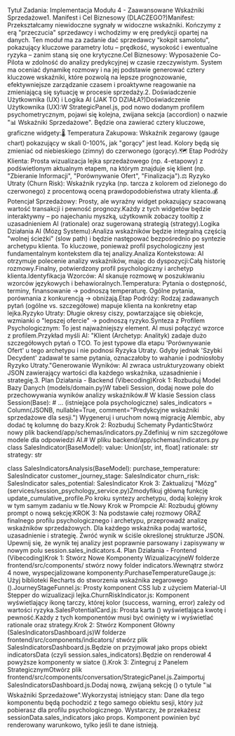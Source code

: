 Tytuł Zadania: Implementacja Modułu 4 - Zaawansowane Wskaźniki Sprzedażowe1. Manifest i Cel Biznesowy (DLACZEGO?)Manifest: Przekształcamy niewidoczne sygnały w widoczne wskaźniki. Kończymy z erą "przeczucia" sprzedawcy i wchodzimy w erę predykcji opartej na danych. Ten moduł ma za zadanie dać sprzedawcy "kokpit samolotu", pokazujący kluczowe parametry lotu – prędkość, wysokość i ewentualne ryzyka – zanim staną się one krytyczne.Cel Biznesowy: Wyposażenie Co-Pilota w zdolność do analizy predykcyjnej w czasie rzeczywistym. System ma oceniać dynamikę rozmowy i na jej podstawie generować cztery kluczowe wskaźniki, które pozwolą na lepsze prognozowanie, efektywniejsze zarządzanie czasem i proaktywne reagowanie na zmieniającą się sytuację w procesie sprzedaży.2. Doświadczenie Użytkownika (UX) i Logika AI (JAK TO DZIAŁA?)Doświadczenie Użytkownika (UX):W StrategicPanel.js, pod nowo dodanym profilem psychometrycznym, pojawi się kolejna, zwijana sekcja (accordion) o nazwie "📊 Wskaźniki Sprzedażowe". Będzie ona zawierać cztery kluczowe, graficzne widgety:🌡️ Temperatura Zakupowa: Wskaźnik zegarowy (gauge chart) pokazujący w skali 0-100%, jak "gorący" jest lead. Kolory będą się zmieniać od niebieskiego (zimny) do czerwonego (gorący).🗺️ Etap Podróży Klienta: Prosta wizualizacja lejka sprzedażowego (np. 4-etapowy) z podświetlonym aktualnym etapem, na którym znajduje się klient (np. "Zbieranie Informacji", "Porównywanie Ofert", "Finalizacja").⚖️ Ryzyko Utraty (Churn Risk): Wskaźnik ryzyka (np. tarcza z kolorem od zielonego do czerwonego) z procentową oceną prawdopodobieństwa utraty klienta.💰 Potencjał Sprzedażowy: Prosty, ale wyraźny widget pokazujący szacowaną wartość transakcji i pewność prognozy.Każdy z tych widgetów będzie interaktywny – po najechaniu myszką, użytkownik zobaczy tooltip z uzasadnieniem AI (rationale) oraz sugerowaną strategią (strategy).Logika Działania AI (Mózg Systemu):Analiza wskaźników będzie integralną częścią "wolnej ścieżki" (slow path) i będzie następować bezpośrednio po syntezie archetypu klienta. To kluczowe, ponieważ profil psychologiczny jest fundamentalnym kontekstem dla tej analizy.Analiza Kontekstowa: AI otrzymuje polecenie analizy wskaźników, mając do dyspozycji:Całą historię rozmowy.Finalny, potwierdzony profil psychologiczny i archetyp klienta.Identyfikacja Wzorców: AI skanuje rozmowę w poszukiwaniu wzorców językowych i behawioralnych.Temperatura: Pytania o dostępność, terminy, finansowanie -> podnoszą temperaturę. Ogólne pytania, porównania z konkurencją -> obniżają.Etap Podróży: Rodzaj zadawanych pytań (ogólne vs. szczegółowe) mapuje klienta na konkretny etap lejka.Ryzyko Utraty: Długie okresy ciszy, powtarzające się obiekcje, wzmianki o "lepszej ofercie" -> podnoszą ryzyko.Synteza z Profilem Psychologicznym: To jest najważniejszy element. AI musi połączyć wzorce z profilem.Przykład myśli AI: "Klient (Archetyp: Analityk) zadaje dużo szczegółowych pytań o TCO. To jest typowe dla etapu 'Porównywanie Ofert' u tego archetypu i nie podnosi Ryzyka Utraty. Gdyby jednak 'Szybki Decydent' zadawał te same pytania, oznaczałoby to wahanie i podniosłoby Ryzyko Utraty."Generowanie Wyników: AI zwraca ustrukturyzowany obiekt JSON zawierający wartości dla każdego wskaźnika, uzasadnienie i strategię.3. Plan Działania - Backend (Vibecoding)Krok 1: Rozbuduj Model Bazy Danych (models/domain.py)W tabeli Session, dodaj nowe pole do przechowywania wyników analizy wskaźników.# W klasie Session
class Session(Base):
    # ... (istniejące pola psychologiczne)
    sales_indicators = Column(JSONB, nullable=True, comment="Predykcyjne wskaźniki sprzedażowe dla sesji.")
Wygeneruj i uruchom nową migrację Alembic, aby dodać tę kolumnę do bazy.Krok 2: Rozbuduj Schematy PydanticStwórz nowy plik backend/app/schemas/indicators.py.Zdefiniuj w nim szczegółowe modele dla odpowiedzi AI.# W pliku backend/app/schemas/indicators.py
class SalesIndicator(BaseModel):
    value: Union[str, int, float]
    rationale: str
    strategy: str

class SalesIndicatorsAnalysis(BaseModel):
    purchase_temperature: SalesIndicator
    customer_journey_stage: SalesIndicator
    churn_risk: SalesIndicator
    sales_potential: SalesIndicator
Krok 3: Zaktualizuj "Mózg" (services/session_psychology_service.py)Zmodyfikuj główną funkcję update_cumulative_profile.Po kroku syntezy archetypu, dodaj kolejny krok w tym samym zadaniu w tle.Nowy Krok w Prompcie AI: Rozbuduj główny prompt o nową sekcję:KROK 3: Na podstawie całej rozmowy ORAZ finalnego profilu psychologicznego i archetypu, przeprowadź analizę wskaźników sprzedażowych. Dla każdego wskaźnika podaj wartość, uzasadnienie i strategię. Zwróć wynik w ściśle określonej strukturze JSON.
Upewnij się, że wynik tej analizy jest poprawnie parsowany i zapisywany w nowym polu session.sales_indicators.4. Plan Działania - Frontend (Vibecoding)Krok 1: Stwórz Nowe Komponenty WizualizacyjneW folderze frontend/src/components/ stwórz nowy folder indicators.Wewnątrz stwórz 4 nowe, wyspecjalizowane komponenty:PurchaseTemperatureGauge.js: Użyj biblioteki Recharts do stworzenia wskaźnika zegarowego (<RadialBarChart>).JourneyStageFunnel.js: Prosty komponent CSS lub z użyciem Material-UI Stepper do wizualizacji lejka.ChurnRiskIndicator.js: Komponent wyświetlający ikonę tarczy, której kolor (success, warning, error) zależy od wartości ryzyka.SalesPotentialCard.js: Prosta karta (<Card>) wyświetlająca kwotę i pewność.Każdy z tych komponentów musi być owinięty w <Tooltip> i wyświetlać rationale oraz strategy.Krok 2: Stwórz Komponent Główny (SalesIndicatorsDashboard.js)W folderze frontend/src/components/indicators/ stwórz plik SalesIndicatorsDashboard.js.Będzie on przyjmował jako props obiekt indicatorsData (czyli session.sales_indicators).Będzie on renderował 4 powyższe komponenty w siatce (<Grid>).Krok 3: Zintegruj z Panelem StrategicznymOtwórz plik frontend/src/components/conversation/StrategicPanel.js.Zaimportuj SalesIndicatorsDashboard.js.Dodaj nową, zwijaną sekcję (<Accordion>) o tytule "📊 Wskaźniki Sprzedażowe".Wykorzystaj istniejący stan: Dane dla tego komponentu będą pochodzić z tego samego obiektu sesji, który już pobierasz dla profilu psychologicznego. Wystarczy, że przekażesz sessionData.sales_indicators jako props. Komponent powinien być renderowany warunkowo, tylko jeśli te dane istnieją.